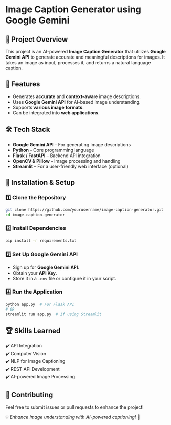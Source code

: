 # Image Caption Generator using Google Gemini

## 📌 Project Overview
This project is an AI-powered **Image Caption Generator** that utilizes **Google Gemini API** to generate accurate and meaningful descriptions for images. It takes an image as input, processes it, and returns a natural language caption.

## 🚀 Features
- Generates **accurate** and **context-aware** image descriptions.
- Uses **Google Gemini API** for AI-based image understanding.
- Supports **various image formats**.
- Can be integrated into **web applications**.

## 🛠️ Tech Stack
- **Google Gemini API** – For generating image descriptions
- **Python** – Core programming language
- **Flask / FastAPI** – Backend API integration
- **OpenCV & Pillow** – Image processing and handling
- **Streamlit** – For a user-friendly web interface (optional)

## 📖 Installation & Setup
### 1️⃣ Clone the Repository
```bash
git clone https://github.com/yourusername/image-caption-generator.git
cd image-caption-generator
```

### 2️⃣ Install Dependencies
```bash
pip install -r requirements.txt
```

### 3️⃣ Set Up Google Gemini API
- Sign up for **Google Gemini API**.
- Obtain your **API Key**.
- Store it in a `.env` file or configure it in your script.

### 4️⃣ Run the Application
```bash
python app.py  # For Flask API
# OR
streamlit run app.py  # If using Streamlit
```

## 🏆 Skills Learned
✔️ API Integration  
✔️ Computer Vision  
✔️ NLP for Image Captioning  
✔️ REST API Development  
✔️ AI-powered Image Processing  

## 🤝 Contributing
Feel free to submit issues or pull requests to enhance the project!




💡 *Enhance image understanding with AI-powered captioning!* 🚀

